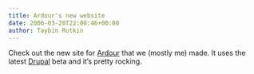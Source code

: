 ```yaml
---
title: Ardour's new website
date: 2006-03-28T22:08:46+00:00
author: Taybin Rutkin
---
```


Check out the new site for [Ardour](http://ardour.org) that we (mostly me) made. It uses the latest [Drupal](http://drupal.org) beta and it&#8217;s pretty rocking.
